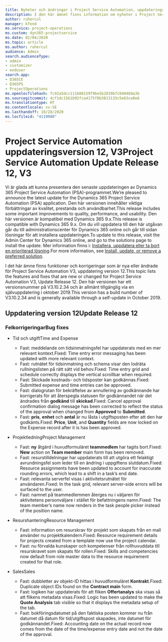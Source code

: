 ```yaml
---
title: Nyheter och ändringar i Project Service Automation, uppdateringsversion 12, version 3
description: I den här ämnet finns information om nyheter i Project Service Automation uppdatering version 12, V3.
author: ruhercul
manager: kfend
ms.service: project-operations
ms.custom: dyn365-projectservice
ms.date: 02/04/2020
ms.topic: article
ms.author: ruhercul
audience: Admin
search.audienceType:
- admin
- customizer
- enduser
search.app:
- D365CE
- D365PS
- ProjectOperations
ms.openlocfilehash: fc92a5dcc111688159f9be5b2839b7c040404a3b
ms.sourcegitcommit: 4cf1dc1561b92fca4175f0b3813133c5e63ce8e6
ms.translationtype: HT
ms.contentlocale: sv-SE
ms.lasthandoff: 10/28/2020
ms.locfileid: "4119980"
---
```

# <a name="project-service-automation-update-release-12-v3"></a><span data-ttu-id="6b9de-103">Project Service Automation uppdateringsversion 12, V3</span><span class="sxs-lookup"><span data-stu-id="6b9de-103">Project Service Automation Update Release 12, V3</span></span>
<span data-ttu-id="6b9de-104">Vi är glada att kunna presentera den senaste uppdateringen av Dynamics 365 Project Service Automation (PSA)-programmet.</span><span class="sxs-lookup"><span data-stu-id="6b9de-104">We’re pleased to announce the latest update for the Dynamics 365 Project Service Automation (PSA) application.</span></span> <span data-ttu-id="6b9de-105">Den här versionen innehåller viktiga förbättringar av kvalitet, prestanda och användbarhet.</span><span class="sxs-lookup"><span data-stu-id="6b9de-105">This release includes some important improvements to quality, performance, and usability.</span></span> <span data-ttu-id="6b9de-106">Den här versionen är kompatibel med Dynamics 365 9.x.</span><span class="sxs-lookup"><span data-stu-id="6b9de-106">This release is compatible with Dynamics 365 9.x.</span></span> <span data-ttu-id="6b9de-107">Om du vill uppdatera till den här utgåvan går du till administrationscenter för Dynamics 365 online och går till sidan lösningar för att installera uppdateringen.</span><span class="sxs-lookup"><span data-stu-id="6b9de-107">To update to this release, visit the Admin Center for Dynamics 365 online, and go to the solutions page to install the update.</span></span> <span data-ttu-id="6b9de-108">Mer information finns i: [Installera, uppdatera eller ta bort en prioriterad lösning](https://docs.microsoft.com/power-platform/admin/install-remove-preferred-solution).</span><span class="sxs-lookup"><span data-stu-id="6b9de-108">For more information, see [Install, update, or remove a preferred solution](https://docs.microsoft.com/power-platform/admin/install-remove-preferred-solution).</span></span>

<span data-ttu-id="6b9de-109">I det här ämne finns funktioner och korrigeringar som är nya eller ändrade för Project Service Automation V3, uppdatering version 12.</span><span class="sxs-lookup"><span data-stu-id="6b9de-109">This topic lists the features and fixes that are new or changed for Project Service Automation V3, Update Release 12.</span></span> <span data-ttu-id="6b9de-110">Den här versionen har ett versionsnummer på V3.10.2.34 och är allmänt tillgänglig via en självuppdatering i oktober 2019.</span><span class="sxs-lookup"><span data-stu-id="6b9de-110">This version has a build number of V3.10.2.34 and is generally available through a self-update in October 2019.</span></span>

## <a name="update-release-12"></a><span data-ttu-id="6b9de-111">Uppdatering version 12</span><span class="sxs-lookup"><span data-stu-id="6b9de-111">Update Release 12</span></span>

### <a name="bug-fixes"></a><span data-ttu-id="6b9de-112">Felkorrigeringar</span><span class="sxs-lookup"><span data-stu-id="6b9de-112">Bug fixes</span></span>

- <span data-ttu-id="6b9de-113">Tid och utgift</span><span class="sxs-lookup"><span data-stu-id="6b9de-113">Time and Expense</span></span>

    - <span data-ttu-id="6b9de-114">Fast: meddelande om tidsinmatningsfel har uppdaterats med en mer relevant kontext.</span><span class="sxs-lookup"><span data-stu-id="6b9de-114">Fixed: Time entry error messaging has been updated with more relevant context.</span></span>
    - <span data-ttu-id="6b9de-115">Fast: rutnätet för tidsinmatning och schema visar den lodräta rullningslisten på rätt sätt vid behov.</span><span class="sxs-lookup"><span data-stu-id="6b9de-115">Fixed: Time entry grid and schedule correctly displays the vertical scrollbar when required.</span></span>
    - <span data-ttu-id="6b9de-116">Fast: Skickade kostnads- och tidsposter kan godkännas.</span><span class="sxs-lookup"><span data-stu-id="6b9de-116">Fixed: Submitted expense and time entries can be approved.</span></span>
    - <span data-ttu-id="6b9de-117">Fast: dialogrutan för bekräftelse av annullering av godkännande har korrigerats för att återspegla statusen för godkännandet när det ändrades från **godkänd** till **skickad**.</span><span class="sxs-lookup"><span data-stu-id="6b9de-117">Fixed: Cancel approval confirmation dialog message has been corrected to reflect the status of the approval when changed from **Approved** to **Submitted**.</span></span>
    - <span data-ttu-id="6b9de-118">Fast: **pris**, **enhet** och **antal** är nu låsta i utgiftsposten efter att den har godkänts.</span><span class="sxs-lookup"><span data-stu-id="6b9de-118">Fixed: **Price**, **Unit**, and **Quantity** fields are now locked on the Expense record after it is has been approved.</span></span>

- <span data-ttu-id="6b9de-119">Projektledning</span><span class="sxs-lookup"><span data-stu-id="6b9de-119">Project Management</span></span>

    - <span data-ttu-id="6b9de-120">Fast: **ny** åtgärd i huvudformuläret **teammedlem** har tagits bort.</span><span class="sxs-lookup"><span data-stu-id="6b9de-120">Fixed: **New** action on **Team member** main form has been removed.</span></span>
    - <span data-ttu-id="6b9de-121">Fast: resurstilldelningar har uppdaterats till att utgöra ett felaktigt avrundningsfel som leder till en ändring i uppgiftens slutdatum.</span><span class="sxs-lookup"><span data-stu-id="6b9de-121">Fixed: Resource assignments have been updated to account for inaccurate rounding errors, which lead to a shift in a task’s end date.</span></span>
    - <span data-ttu-id="6b9de-122">Fast: relevanta serverfel visas i aktivitetsrutnätet för användaren.</span><span class="sxs-lookup"><span data-stu-id="6b9de-122">Fixed: In the task grid, relevant server-side errors will be surfaced to the user.</span></span>
    - <span data-ttu-id="6b9de-123">Fast: namnet på teammedlemmen återges nu i väljaren för aktivitetens personväljare i stället för befattningens namn.</span><span class="sxs-lookup"><span data-stu-id="6b9de-123">Fixed: The team member’s name now renders in the task people picker instead of the position name.</span></span>

- <span data-ttu-id="6b9de-124">Resurshantering</span><span class="sxs-lookup"><span data-stu-id="6b9de-124">Resource Management</span></span>

    - <span data-ttu-id="6b9de-125">Fast: information om resurskrav för projekt som skapats från en mall använder nu projektkalendern.</span><span class="sxs-lookup"><span data-stu-id="6b9de-125">Fixed: Resource requirement details for projects created from a template now use the project calendar.</span></span>
    - <span data-ttu-id="6b9de-126">Fast: nu förvalda kunskaper och kompetenser från rollhuvuddata till resurskravet som skapats för rollen.</span><span class="sxs-lookup"><span data-stu-id="6b9de-126">Fixed: Skills and competencies now default from role master data to the resource requirement created for that role.</span></span>

- <span data-ttu-id="6b9de-127">Sales</span><span class="sxs-lookup"><span data-stu-id="6b9de-127">Sales</span></span>

    - <span data-ttu-id="6b9de-128">Fast: dubbletter av objekt-ID hittas i huvudformuläret **Kontrakt**.</span><span class="sxs-lookup"><span data-stu-id="6b9de-128">Fixed: Duplicate object IDs found on the **Contract main** form.</span></span>
    - <span data-ttu-id="6b9de-129">Fast: logiken har uppdaterats för att fliken **Offertanalys** ska visas så att flikens metadata visas.</span><span class="sxs-lookup"><span data-stu-id="6b9de-129">Fixed: Logic has been updated to make the **Quote Analysis** tab visible so that it displays the metadata setup of the tab.</span></span>
    - <span data-ttu-id="6b9de-130">Fast: bokföringsdatumet på den faktiska posten kommer nu från datumet då datum för tid/utgiftspost skapades, inte datumet för godkännandet.</span><span class="sxs-lookup"><span data-stu-id="6b9de-130">Fixed: Accounting date on the actual record now comes from the date of the time/expense entry date and not the date of the approval.</span></span>
